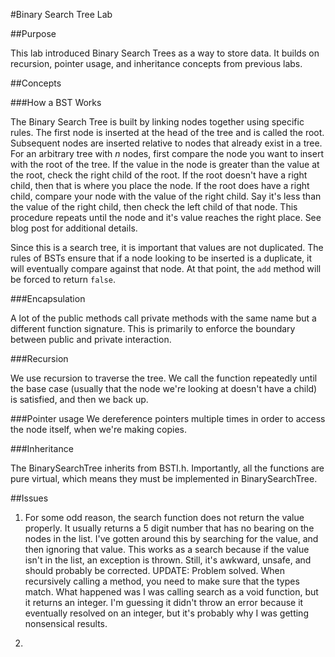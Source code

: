 #Binary Search Tree Lab

##Purpose

This lab introduced Binary Search Trees as a way to store data. It builds on recursion, pointer usage, and inheritance concepts from previous labs.

##Concepts

###How a BST Works

The Binary Search Tree is built by linking nodes together using specific rules.  The first node is inserted at the head of the tree and is called the root.
Subsequent nodes are inserted relative to nodes that already exist in a tree.  For an arbitrary tree with *n* nodes, first compare the node you want to insert
with the root of the tree.  If the value in the node is greater than the value at the root, check the right child of the root.  If the root doesn't have a right child,
then that is where you place the node.  If the root does have a right child, compare your node with the value of the right child.  Say it's less than the value of the right child,
then check the left child of that node.  This procedure repeats until the node and it's value reaches the right place.  See blog post for additional details.

Since this is a search tree, it is important that values are not duplicated.  The rules of BSTs ensure that if a node looking to be inserted is a duplicate, it will eventually
compare against that node.  At that point, the `add` method will be forced to return `false`.

###Encapsulation

A lot of the public methods call private methods with the same name but a different function signature.  This is primarily to enforce the boundary between public and private interaction.

###Recursion

We use recursion to traverse the tree.  We call the function repeatedly until the base case (usually that the node we're looking at doesn't have a child) is satisfied, and then we back up.

###Pointer usage
We dereference pointers multiple times in order to access the node itself, when we're making copies.

###Inheritance

The BinarySearchTree inherits from BSTI.h.  Importantly, all the functions are pure virtual, which means they must be implemented in BinarySearchTree.

##Issues

1. For some odd reason, the search function does not return the value properly.  It usually returns a 5 digit number that has no bearing on the nodes in the list.  I've gotten around this by
searching for the value, and then ignoring that value.  This works as a search because if the value isn't in the list, an exception is thrown.  Still, it's awkward, unsafe, and should probably
be corrected. UPDATE: Problem solved.  When recursively calling a method, you need to make sure that the types match.  What happened was I was calling search as a void function, but it returns an integer.
I'm guessing it didn't throw an error because it eventually resolved on an integer, but it's probably why I was getting nonsensical results.

2. 
